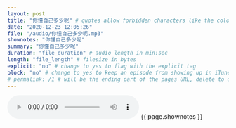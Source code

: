 ```yaml
---
layout: post
title: "你懂自己多少呢" # quotes allow forbidden characters like the colon
date: "2020-12-23 12:05:26"
file: "/audio/你懂自己多少呢.mp3"
shownotes: "你懂自己多少呢"
summary: "你懂自己多少呢"
duration: "file_duration" # audio length in min:sec
length: "file_length" # filesize in bytes
explicit: "no" # change to yes to flag with the explicit tag
block: "no" # change to yes to keep an episode from showing up in iTunes
# permalink: /1 # will be the ending part of the pages URL, delete to default to the title
---
```


<audio controls>
<source src="{{site.url}}{{site.baseurl}}{{ page.file }}" type="audio/x-mp3">
Your browser does not support the audio element.
</audio>
{{ page.shownotes }}
